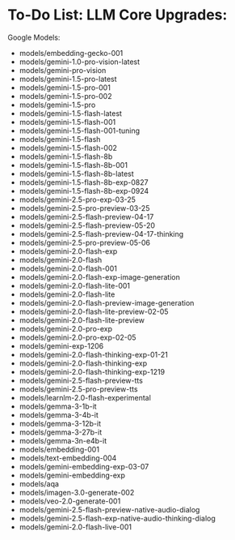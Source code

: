 # To-Do List: LLM Core Upgrades:

Google Models:
- models/embedding-gecko-001
- models/gemini-1.0-pro-vision-latest
- models/gemini-pro-vision
- models/gemini-1.5-pro-latest
- models/gemini-1.5-pro-001
- models/gemini-1.5-pro-002
- models/gemini-1.5-pro
- models/gemini-1.5-flash-latest
- models/gemini-1.5-flash-001
- models/gemini-1.5-flash-001-tuning
- models/gemini-1.5-flash
- models/gemini-1.5-flash-002
- models/gemini-1.5-flash-8b
- models/gemini-1.5-flash-8b-001
- models/gemini-1.5-flash-8b-latest
- models/gemini-1.5-flash-8b-exp-0827
- models/gemini-1.5-flash-8b-exp-0924
- models/gemini-2.5-pro-exp-03-25
- models/gemini-2.5-pro-preview-03-25
- models/gemini-2.5-flash-preview-04-17
- models/gemini-2.5-flash-preview-05-20
- models/gemini-2.5-flash-preview-04-17-thinking
- models/gemini-2.5-pro-preview-05-06
- models/gemini-2.0-flash-exp
- models/gemini-2.0-flash
- models/gemini-2.0-flash-001
- models/gemini-2.0-flash-exp-image-generation
- models/gemini-2.0-flash-lite-001
- models/gemini-2.0-flash-lite
- models/gemini-2.0-flash-preview-image-generation
- models/gemini-2.0-flash-lite-preview-02-05
- models/gemini-2.0-flash-lite-preview
- models/gemini-2.0-pro-exp
- models/gemini-2.0-pro-exp-02-05
- models/gemini-exp-1206
- models/gemini-2.0-flash-thinking-exp-01-21
- models/gemini-2.0-flash-thinking-exp
- models/gemini-2.0-flash-thinking-exp-1219
- models/gemini-2.5-flash-preview-tts
- models/gemini-2.5-pro-preview-tts
- models/learnlm-2.0-flash-experimental
- models/gemma-3-1b-it
- models/gemma-3-4b-it
- models/gemma-3-12b-it
- models/gemma-3-27b-it
- models/gemma-3n-e4b-it
- models/embedding-001
- models/text-embedding-004
- models/gemini-embedding-exp-03-07
- models/gemini-embedding-exp
- models/aqa
- models/imagen-3.0-generate-002
- models/veo-2.0-generate-001
- models/gemini-2.5-flash-preview-native-audio-dialog
- models/gemini-2.5-flash-exp-native-audio-thinking-dialog
- models/gemini-2.0-flash-live-001